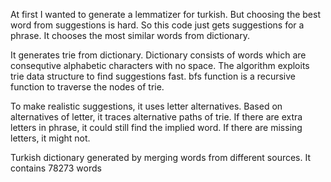 At first I wanted to generate a lemmatizer for turkish. But choosing the best word from suggestions is hard. So this code just gets suggestions for a phrase. It chooses the most similar words from dictionary.

It generates trie from dictionary. Dictionary consists of words which are consequtive alphabetic characters with no space. The algorithm exploits trie data structure to find suggestions fast. bfs function is a recursive function to traverse the nodes of trie. 

To make realistic suggestions, it uses letter alternatives. Based on alternatives of letter, it traces alternative paths of trie. If there are extra letters in phrase, it could still find the implied word. If there are missing letters, it might not.

Turkish dictionary generated by merging words from different sources. It contains 78273 words
